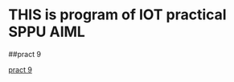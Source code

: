 # THIS is program of IOT practical SPPU AIML
##pract 9

[pract 9]([https://linktodocumentation](https://github.com/aryanmakes7204/iot-pract-print/blob/main/Screenshot%20from%202024-08-22%2011-01-12.png))
